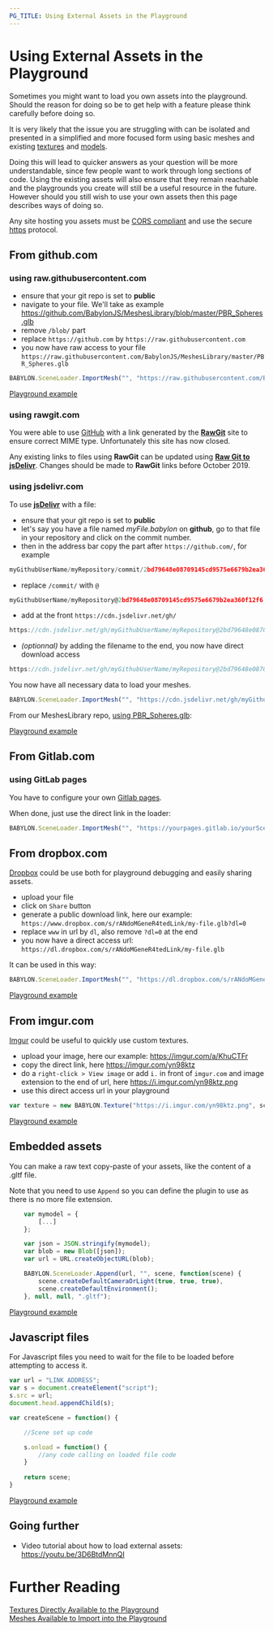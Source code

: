 ```yaml
---
PG_TITLE: Using External Assets in the Playground
---
```


# Using External Assets in the Playground

Sometimes you might want to load you own assets into the playground. Should the reason for doing so be to get help with a feature please think carefully before doing so.

It is very likely that the issue you are struggling with can be isolated and presented in a simplified and more focused form using basic meshes and existing [textures](/resources/playground_textures) and [models](/resources/meshes_to_load).

Doing this will lead to quicker answers as your question will be more understandable, since few people want to work through long sections of code.  Using the existing assets will also ensure that they remain reachable and the playgrounds you create will still be a useful resource in the future.  However should you still wish to use your own assets then this page describes ways of doing so.

 Any site hosting you assets must be [CORS compliant](https://en.wikipedia.org/wiki/Cross-origin_resource_sharing) and use the secure [https](https://en.wikipedia.org/wiki/HTTPS) protocol.

## From github.com

### using raw.githubusercontent.com

 - ensure that your git repo is set to **public**
 - navigate to your file. We'll take as example https://github.com/BabylonJS/MeshesLibrary/blob/master/PBR_Spheres.glb
 - remove `/blob/` part
 - replace `https://github.com` by `https://raw.githubusercontent.com`
 - you now have raw access to your file `https://raw.githubusercontent.com/BabylonJS/MeshesLibrary/master/PBR_Spheres.glb`

```javascript
BABYLON.SceneLoader.ImportMesh("", "https://raw.githubusercontent.com/BabylonJS/MeshesLibrary/master/", "PBR_Spheres.glb", scene);
```

[Playground example](https://www.babylonjs-playground.com/#YIU90M)

### using rawgit.com
 
You were able to use [GitHub](https://github.com/) with a link generated by the **[RawGit](https://rawgit.com/)** site to ensure correct MIME type. Unfortunately this site has now closed.

Any existing links to files using **RawGit** can be updated using **[Raw Git to jsDelivr](https://www.jsdelivr.com/rawgit)**. Changes should be made to **RawGit** links before October 2019.

### using jsdelivr.com

 To use **[jsDelivr](https://www.jsdelivr.com)** with a file: 
 - ensure that your git repo is set to **public**
 - let's say you have a file named _myFile.babylon_ on  **github**, go to that file in your repository and click on the commit number. 
 - then in the address bar copy the part after `https://github.com/`, for example

 ```javascript
myGithubUserName/myRepository/commit/2bd79648e08709145cd9575e6679b2ea360f12f6
 ```

 - replace `/commit/` with `@`

 ```javascript
myGithubUserName/myRepository@2bd79648e08709145cd9575e6679b2ea360f12f6
 ```

 - add at the front `https://cdn.jsdelivr.net/gh/`

 ```javascript
https://cdn.jsdelivr.net/gh/myGithubUserName/myRepository@2bd79648e08709145cd9575e6679b2ea360f12f6
 ```

- *(optionnal)* by adding the filename to the end, you now have direct download access

 ```javascript
https://cdn.jsdelivr.net/gh/myGithubUserName/myRepository@2bd79648e08709145cd9575e6679b2ea360f12f6/myFile.babylon
 ```

You now have all necessary data to load your meshes.
 
```javascript
BABYLON.SceneLoader.ImportMesh("", "https://cdn.jsdelivr.net/gh/myGithubUserName/myRepository@2bd79648e08709145cd9575e6679b2ea360f12f6", "myFile.babylon", scene);
```

From our MeshesLibrary repo, [using PBR_Spheres.glb](https://github.com/BabylonJS/MeshesLibrary/commit/fa494961cbe0b8d44854b3cf8aa8268ba211741a):

[Playground example](https://www.babylonjs-playground.com/#IX12S2)

## From Gitlab.com

### using GitLab pages

You have to configure your own [Gitlab pages](https://docs.gitlab.com/ee/user/project/pages/).

When done, just use the direct link in the loader:

```javascript
BABYLON.SceneLoader.ImportMesh("", "https://yourpages.gitlab.io/yourScene/", "myFile.babylon", scene);
```

## From dropbox.com

[Dropbox](https://dropbox.com) could be use both for playground debugging and easily sharing assets.

- upload your file
- click on `Share` button
- generate a public download link, here our example: `https://www.dropbox.com/s/rANdoMGeneR4tedLink/my-file.glb?dl=0`
- replace `www` in url by `dl`, also remove `?dl=0` at the end
- you now have a direct access url: `https://dl.dropbox.com/s/rANdoMGeneR4tedLink/my-file.glb`

It can be used in this way:

```javascript
BABYLON.SceneLoader.ImportMesh("", "https://dl.dropbox.com/s/rANdoMGeneR4tedLink/", "my-file.glb", scene);
```

[Playground example](https://www.babylonjs-playground.com/#8LFTCH#14)

## From imgur.com

[Imgur](https://imgur.com) could be useful to quickly use custom textures.

- upload your image, here our example: https://imgur.com/a/KhuCTFr
- copy the direct link, here https://imgur.com/yn98ktz
- do a `right-click > View image` or add `i.` in front of `imgur.com` and image extension to the end of url, here https://i.imgur.com/yn98ktz.png
- use this direct access url in your playground

```javascript
var texture = new BABYLON.Texture("https://i.imgur.com/yn98ktz.png", scene);
```

[Playground example](https://www.babylonjs-playground.com/#UNEWTE)

## Embedded assets 

You can make a raw text copy-paste of your assets, like the content of a .gltf file.

Note that you need to use `Append` so you can define the plugin to use as there is no more file extension.

```javascript
    var mymodel = {
        [...]
    };

    var json = JSON.stringify(mymodel);
    var blob = new Blob([json]);
    var url = URL.createObjectURL(blob);

    BABYLON.SceneLoader.Append(url, "", scene, function(scene) {
        scene.createDefaultCameraOrLight(true, true, true),
        scene.createDefaultEnvironment();
    }, null, null, ".gltf");
```

[Playground example](https://www.babylonjs-playground.com/#KEY4S4)

## Javascript files

For Javascript files you need to wait for the file to be loaded before attempting to access it.

```javascript
var url = "LINK ADDRESS";
var s = document.createElement("script");
s.src = url;
document.head.appendChild(s);

var createScene = function() {

    //Scene set up code

    s.onload = function() {
        //any code calling on loaded file code
    }
	
    return scene;
}
```

[Playground example](https://www.babylonjs-playground.com/#WF3VKZ)

## Going further

- Video tutorial about how to load external assets: https://youtu.be/3D6BtdMnnQI

# Further Reading
 
[Textures Directly Available to the Playground](/resources/Playground_Textures.html)  
[Meshes Available to Import into the Playground](/resources/meshes_to_load)  
